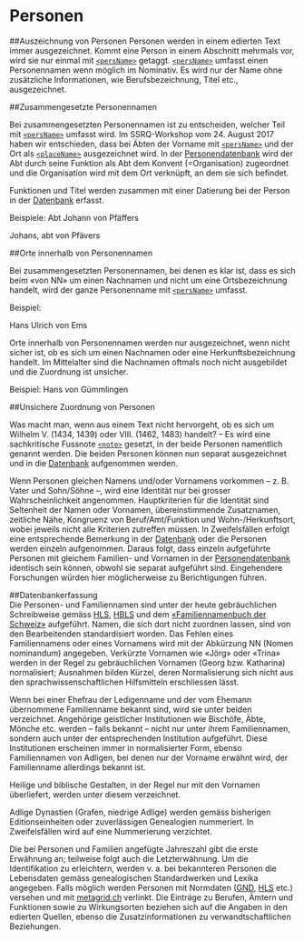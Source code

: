 # Personen

##Auszeichnung von Personen
Personen werden in einem edierten Text  immer ausgezeichnet. Kommt eine Person in einem Abschnitt mehrmals vor, wird  sie nur einmal mit [`<persName>`](persName.de.md) getaggt.  [`<persName>`](persName.de.md) umfasst einen Personennamen wenn möglich im Nominativ. Es wird nur der Name ohne zusätzliche Informationen, wie Berufsbezeichnung, Titel etc., ausgezeichnet. 

##Zusammengesetzte Personennamen

Bei zusammengesetzten Personennamen ist zu entscheiden, welcher Teil mit  [`<persName>`](persName.de.md) umfasst wird. Im SSRQ-Workshop vom 24. August 2017 haben wir entschieden, dass bei Äbten der Vorname mit  [`<persName>`](persName.de.md)  und der Ort als  [`<placeName>`](placeName.de.md) ausgezeichnet wird. 
In der [Personendatenbank](https://www.ssrq-sds-fds.ch/persons-db-edit/) wird der Abt durch seine Funktion als Abt dem Konvent (=Organisation) zugeordnet und die Organisation wird mit dem Ort verknüpft, an dem sie sich befindet.

Funktionen und Titel werden zusammen mit einer Datierung bei der Person in der [Datenbank](https://www.ssrq-sds-fds.ch/persons-db-edit/) erfasst.

Beispiele: 
Abt <persName>Johann</persName> von <placeName>Pfäffers</placeName>

<persName>Johans</persName>, abt von <placeName>Pfävers</placeName>

##Orte innerhalb von Personennamen

Bei zusammengesetzten Personennamen, bei denen es klar ist, dass es sich beim «von NN» um einen Nachnamen und nicht um eine Ortsbezeichnung handelt, wird der ganze Personenname mit [`<persName>`](persName.de.md) umfasst.

Beispiel: 

<persName>Hans Ulrich von Ems</placeName>

Orte innerhalb von Personennamen werden nur ausgezeichnet, wenn nicht sicher ist, ob es sich um einen Nachnamen oder eine Herkunftsbezeichnung handelt. Im Mittelalter sind die Nachnamen oftmals noch nicht ausgebildet und die Zuordnung ist unsicher.

Beispiel: 
<persName>Hans von <placeName>Gümmlingen</placeName></persName>

##Unsichere Zuordnung von Personen

Was macht man, wenn aus einem Text nicht hervorgeht, ob es sich um Wilhelm V. (1434, 1439) oder VIII. (1462, 1483) handelt? – Es wird eine sachkritische Fussnote [`<note>`](note.de.md) gesetzt, in der beide Personen namentlich genannt werden. 
Die beiden Personen können nun separat ausgezeichnet und in die [Datenbank](https://www.ssrq-sds-fds.ch/persons-db-edit/) aufgenommen werden.

Wenn Personen gleichen Namens und/oder Vornamens vorkommen – z. B. Vater und Sohn/Söhne –, wird eine Identität nur bei grosser Wahrscheinlichkeit angenommen. Hauptkriterien für die Identität sind Seltenheit der Namen oder Vornamen, übereinstimmende Zusatznamen, zeitliche Nähe, Kongruenz von Beruf/Amt/Funktion und Wohn-/Herkunftsort, wobei jeweils nicht alle Kriterien zutreffen müssen. In Zweifelsfällen erfolgt eine entsprechende Bemerkung in der [Datenbank](https://www.ssrq-sds-fds.ch/persons-db-edit/) oder die Personen werden einzeln aufgenommen. Daraus folgt, dass einzeln aufgeführte Personen mit gleichem Familien- und Vornamen in der [Personendatenbank](https://www.ssrq-sds-fds.ch/persons-db-edit/) identisch sein können, obwohl sie separat aufgeführt sind. Eingehendere Forschungen würden hier möglicherweise zu Berichtigungen führen. 

##Datenbankerfassung																		
Die Personen- und Familiennamen sind unter der heute gebräuchlichen Schreibweise gemäss [HLS](https://hls-dhs-dss.ch/de/), [HBLS](https://www.digibern.ch/katalog/historisch-biographisches-lexikon-der-schweiz) und dem [«Familiennamenbuch der Schweiz»](https://hls-dhs-dss.ch/famn/?pagename=famn2) aufgeführt. Namen, die sich dort nicht zuordnen lassen, sind von den Bearbeitenden standardisiert worden. Das Fehlen eines Familiennamens oder eines Vornamens wird mit der Abkürzung NN (Nomen nominandum) angegeben. Verkürzte Vornamen wie «Jörg» oder «Trina» werden in der Regel zu gebräuchlichen Vornamen (Georg bzw. Katharina) normalisiert; Ausnahmen bilden Kürzel, deren Normalisierung sich nicht aus den sprachwissenschaftlichen Hilfsmitteln erschliessen lässt. 

Wenn bei einer Ehefrau der Ledigenname und der vom Ehemann übernommene Familienname bekannt sind, wird sie unter beiden verzeichnet. Angehörige geistlicher Institutionen wie Bischöfe, Äbte, Mönche etc. werden – falls bekannt – nicht nur unter ihrem Familiennamen, sondern auch unter der entsprechenden Institution aufgeführt. Diese Institutionen erscheinen immer in normalisierter Form, ebenso Familiennamen von Adligen, bei denen nur der Vorname erwähnt wird, der Familienname allerdings bekannt ist. 

Heilige und biblische Gestalten, in der Regel nur mit den Vornamen überliefert, werden unter diesem verzeichnet. 

Adlige Dynastien (Grafen, niedrige Adlige) werden gemäss bisherigen Editionseinheiten oder zuverlässigen Genealogien nummeriert. In Zweifelsfällen wird auf eine Nummerierung verzichtet. 

Die bei Personen und Familien angefügte Jahreszahl gibt die erste Erwähnung an; teilweise folgt auch die Letzterwähnung. Um die Identifikation zu erleichtern, werden v. a. bei bekannteren Personen die Lebensdaten gemäss genealogischen Standardwerken und Lexika angegeben. Falls möglich werden Personen mit Normdaten ([GND](https://lobid.org/gnd), [HLS](https://hls-dhs-dss.ch/de/) etc.) versehen und mit [metagrid.ch](https://metagrid.ch/) verlinkt. Die Einträge zu Berufen, Ämtern und Funktionen sowie zu Wirkungsorten beziehen sich auf die Angaben in den edierten Quellen, ebenso die Zusatzinformationen zu verwandtschaftlichen Beziehungen.



